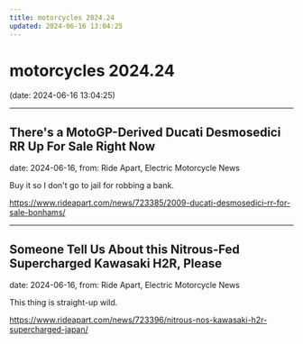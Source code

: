 ```yaml
---
title: motorcycles 2024.24
updated: 2024-06-16 13:04:25
---
```


# motorcycles 2024.24

(date: 2024-06-16 13:04:25)

---

## There's a MotoGP-Derived Ducati Desmosedici RR Up For Sale Right Now

date: 2024-06-16, from: Ride Apart, Electric Motorcycle News

Buy it so I don't go to jail for robbing a bank.  

<https://www.rideapart.com/news/723385/2009-ducati-desmosedici-rr-for-sale-bonhams/>

---

## Someone Tell Us About this Nitrous-Fed Supercharged Kawasaki H2R, Please

date: 2024-06-16, from: Ride Apart, Electric Motorcycle News

This thing is straight-up wild.  

<https://www.rideapart.com/news/723396/nitrous-nos-kawasaki-h2r-supercharged-japan/>

